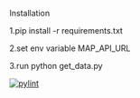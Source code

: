 Installation

1.pip install -r requirements.txt

2.set env variable MAP_API_URL

3.run python get_data.py

[![pylint](https://gitlab.io/home_setup/maps_dev/badges/pylint.svg)](https://gitlab.io/home_setup/maps_dev/lint/)